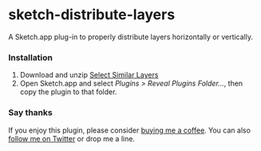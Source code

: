 # sketch-distribute-layers

A Sketch.app plug-in to properly distribute layers horizontally or vertically.

### Installation
1. Download and unzip [Select Similar Layers](https://github.com/wonderbit/sketch-distribute-layers/archive/master.zip)
2. Open Sketch.app and select *Plugins > Reveal Plugins Folder...*, then copy the plugin to that folder.

### Say thanks
If you enjoy this plugin, please consider [buying me a coffee](https://www.paypal.me/wessley/5). You can also [follow  me on Twitter](http://twitter.com/wessley) or drop me a line.
